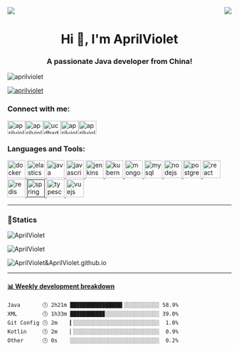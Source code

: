 <p>
  <a href="https://count.getloli.com/"><img src="https://count.getloli.com/get/@:AprilViolet?theme=moebooru"></a>
  <img src="https://weather-icon.journeyad.repl.co/@wenzhou?v=1" align="right">
</p>
<h1 align="center">Hi 👋, I'm AprilViolet</h1><h3 align="center">A passionate Java developer from China!</h3><p align="left"> <img src="https://komarev.com/ghpvc/?username=aprilviolet&label=Profile%20views&color=0e75b6&style=flat" alt="aprilviolet" /> </p><p align="left"> <a href="https://github.com/ryo-ma/github-profile-trophy"><img src="https://github-profile-trophy.vercel.app/?username=aprilviolet" alt="aprilviolet" /></a> </p><p align="left"><h3 align="left">Connect with me:</h3><a href="https://twitter.com/aprilviolet" target="blank"><img align="center" src="https://cdn.jsdelivr.net/npm/simple-icons@3.0.1/icons/twitter.svg" alt="aprilviolet" height="30" width="40" /></a><a href="https://stackoverflow.com/users/aprilviolet" target="blank"><img align="center" src="https://cdn.jsdelivr.net/npm/simple-icons@3.0.1/icons/stackoverflow.svg" alt="aprilviolet" height="30" width="40" /></a><a href="https://www.youtube.com/channel/UCdHxD5x5H3FL75I09t-YliA" target="blank"><img align="center" src="https://cdn.jsdelivr.net/npm/simple-icons@3.0.1/icons/youtube.svg" alt="ucdhxd5x5h3fl75i09t-ylia" height="30" width="40" /></a><a href="https://www.leetcode.com/aprilviolet" target="blank"><img align="center" src="https://cdn.jsdelivr.net/npm/simple-icons@3.0.1/icons/leetcode.svg" alt="aprilviolet" height="30" width="40" /></a><a href="https://t.me/AprilViolet0" target="blank"><img align="center" src="https://cdn.jsdelivr.net/npm/simple-icons@v3.0.1/icons/telegram.svg" alt="aprilviolet" height="30" width="40" /></a></p><h3 align="left">Languages and Tools:</h3><p align="left"> <a href="https://www.docker.com/" target="_blank"> <img src="https://devicons.github.io/devicon/devicon.git/icons/docker/docker-original-wordmark.svg" alt="docker" width="40" height="40"/> </a> <a href="https://www.elastic.co" target="_blank"> <img src="https://www.vectorlogo.zone/logos/elastic/elastic-icon.svg" alt="elasticsearch" width="40" height="40"/> </a> <a href="https://www.java.com" target="_blank"> <img src="https://devicons.github.io/devicon/devicon.git/icons/java/java-original-wordmark.svg" alt="java" width="40" height="40"/> </a> <a href="https://developer.mozilla.org/en-US/docs/Web/JavaScript" target="_blank"> <img src="https://devicons.github.io/devicon/devicon.git/icons/javascript/javascript-original.svg" alt="javascript" width="40" height="40"/> </a> <a href="https://www.jenkins.io" target="_blank"> <img src="https://www.vectorlogo.zone/logos/jenkins/jenkins-icon.svg" alt="jenkins" width="40" height="40"/> </a> <a href="https://kubernetes.io" target="_blank"> <img src="https://www.vectorlogo.zone/logos/kubernetes/kubernetes-icon.svg" alt="kubernetes" width="40" height="40"/> </a> <a href="https://www.mongodb.com/" target="_blank"> <img src="https://devicons.github.io/devicon/devicon.git/icons/mongodb/mongodb-original-wordmark.svg" alt="mongodb" width="40" height="40"/> </a> <a href="https://www.mysql.com/" target="_blank"> <img src="https://devicons.github.io/devicon/devicon.git/icons/mysql/mysql-original-wordmark.svg" alt="mysql" width="40" height="40"/> </a> <a href="https://nodejs.org" target="_blank"> <img src="https://devicons.github.io/devicon/devicon.git/icons/nodejs/nodejs-original-wordmark.svg" alt="nodejs" width="40" height="40"/> </a> <a href="https://www.postgresql.org" target="_blank"> <img src="https://devicons.github.io/devicon/devicon.git/icons/postgresql/postgresql-original-wordmark.svg" alt="postgresql" width="40" height="40"/> </a> <a href="https://reactjs.org/" target="_blank"> <img src="https://devicons.github.io/devicon/devicon.git/icons/react/react-original-wordmark.svg" alt="react" width="40" height="40"/> </a> <a href="https://redis.io" target="_blank"> <img src="https://devicons.github.io/devicon/devicon.git/icons/redis/redis-original-wordmark.svg" alt="redis" width="40" height="40"/> </a> <a href="" target="_blank"> <img src="https://www.vectorlogo.zone/logos/springio/springio-icon.svg" alt="spring" width="40" height="40"/> </a> <a href="https://www.typescriptlang.org/" target="_blank"> <img src="https://devicons.github.io/devicon/devicon.git/icons/typescript/typescript-original.svg" alt="typescript" width="40" height="40"/> </a> <a href="https://vuejs.org/" target="_blank"> <img src="https://devicons.github.io/devicon/devicon.git/icons/vuejs/vuejs-original-wordmark.svg" alt="vuejs" width="40" height="40"/> </a> </p>

---

### 🧐Statics ###

![AprilViolet](https://github-readme-stats.vercel.app/api?username=AprilViolet&count_private=true&show_icons=true&theme=tokyonight&show_owner=true)



![AprilViolet](https://github-readme-stats.vercel.app/api/top-langs/?username=AprilViolet)



![AprilViolet&AprilViolet.github.io](https://github-readme-stats.vercel.app/api/pin/?username=AprilViolet&repo=AprilViolet.github.io&show_owner=true)

---

 <!-- waka-box start -->
#### <a href="https://gist.github.com/fa32423d852887fd0d4996432c4c6849" target="_blank">📊 Weekly development breakdown</a>
```text
Java       🕓 2h21m ████████████████▍░░░░░░░░░░░ 58.9%
XML        🕓 1h33m ██████████▉░░░░░░░░░░░░░░░░░ 39.0%
Git Config 🕓 2m    ▎░░░░░░░░░░░░░░░░░░░░░░░░░░░  1.0%
Kotlin     🕓 2m    ▏░░░░░░░░░░░░░░░░░░░░░░░░░░░  0.9%
Other      🕓 0s    ░░░░░░░░░░░░░░░░░░░░░░░░░░░░  0.2%
```
<!-- Powered by https://github.com/YouEclipse/waka-box-go . -->
<!-- waka-box end -->